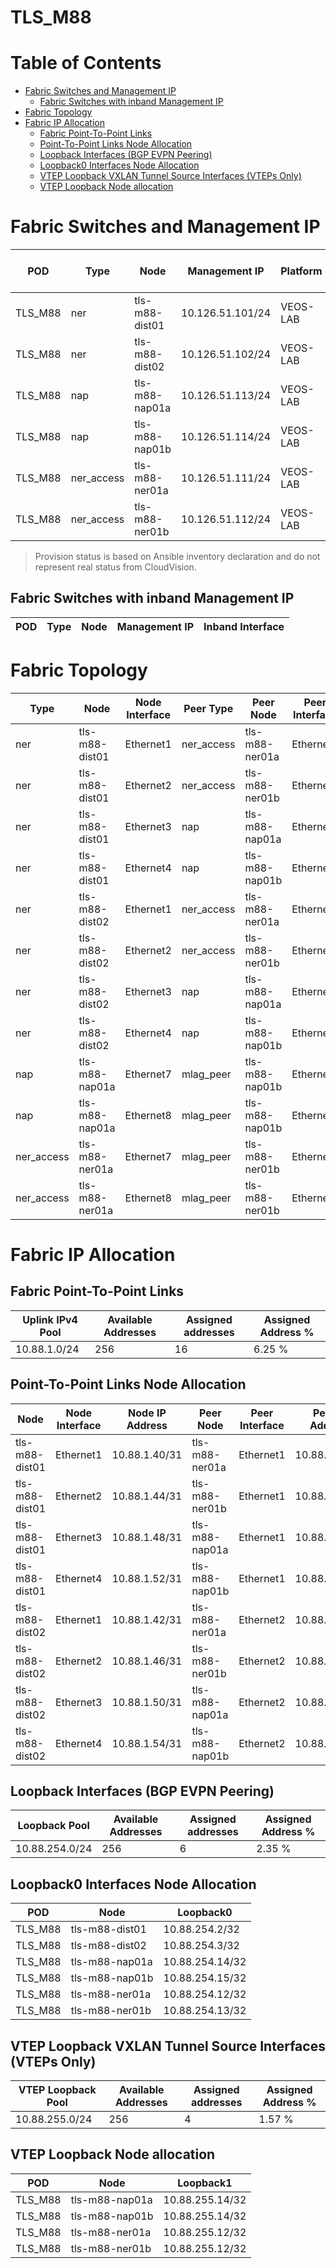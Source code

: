 # TLS_M88

# Table of Contents
<!-- toc -->

- [Fabric Switches and Management IP](#fabric-switches-and-management-ip)
  - [Fabric Switches with inband Management IP](#fabric-switches-with-inband-management-ip)
- [Fabric Topology](#fabric-topology)
- [Fabric IP Allocation](#fabric-ip-allocation)
  - [Fabric Point-To-Point Links](#fabric-point-to-point-links)
  - [Point-To-Point Links Node Allocation](#point-to-point-links-node-allocation)
  - [Loopback Interfaces (BGP EVPN Peering)](#loopback-interfaces-bgp-evpn-peering)
  - [Loopback0 Interfaces Node Allocation](#loopback0-interfaces-node-allocation)
  - [VTEP Loopback VXLAN Tunnel Source Interfaces (VTEPs Only)](#vtep-loopback-vxlan-tunnel-source-interfaces-vteps-only)
  - [VTEP Loopback Node allocation](#vtep-loopback-node-allocation)

<!-- toc -->
# Fabric Switches and Management IP

| POD | Type | Node | Management IP | Platform | Provisioned in CloudVision |
| --- | ---- | ---- | ------------- | -------- | -------------------------- |
| TLS_M88 | ner | tls-m88-dist01 | 10.126.51.101/24 | VEOS-LAB | Provisioned |
| TLS_M88 | ner | tls-m88-dist02 | 10.126.51.102/24 | VEOS-LAB | Provisioned |
| TLS_M88 | nap | tls-m88-nap01a | 10.126.51.113/24 | VEOS-LAB | Provisioned |
| TLS_M88 | nap | tls-m88-nap01b | 10.126.51.114/24 | VEOS-LAB | Provisioned |
| TLS_M88 | ner_access | tls-m88-ner01a | 10.126.51.111/24 | VEOS-LAB | Provisioned |
| TLS_M88 | ner_access | tls-m88-ner01b | 10.126.51.112/24 | VEOS-LAB | Provisioned |

> Provision status is based on Ansible inventory declaration and do not represent real status from CloudVision.

## Fabric Switches with inband Management IP
| POD | Type | Node | Management IP | Inband Interface |
| --- | ---- | ---- | ------------- | ---------------- |

# Fabric Topology

| Type | Node | Node Interface | Peer Type | Peer Node | Peer Interface |
| ---- | ---- | -------------- | --------- | ----------| -------------- |
| ner | tls-m88-dist01 | Ethernet1 | ner_access | tls-m88-ner01a | Ethernet1 |
| ner | tls-m88-dist01 | Ethernet2 | ner_access | tls-m88-ner01b | Ethernet1 |
| ner | tls-m88-dist01 | Ethernet3 | nap | tls-m88-nap01a | Ethernet1 |
| ner | tls-m88-dist01 | Ethernet4 | nap | tls-m88-nap01b | Ethernet1 |
| ner | tls-m88-dist02 | Ethernet1 | ner_access | tls-m88-ner01a | Ethernet2 |
| ner | tls-m88-dist02 | Ethernet2 | ner_access | tls-m88-ner01b | Ethernet2 |
| ner | tls-m88-dist02 | Ethernet3 | nap | tls-m88-nap01a | Ethernet2 |
| ner | tls-m88-dist02 | Ethernet4 | nap | tls-m88-nap01b | Ethernet2 |
| nap | tls-m88-nap01a | Ethernet7 | mlag_peer | tls-m88-nap01b | Ethernet7 |
| nap | tls-m88-nap01a | Ethernet8 | mlag_peer | tls-m88-nap01b | Ethernet8 |
| ner_access | tls-m88-ner01a | Ethernet7 | mlag_peer | tls-m88-ner01b | Ethernet7 |
| ner_access | tls-m88-ner01a | Ethernet8 | mlag_peer | tls-m88-ner01b | Ethernet8 |

# Fabric IP Allocation

## Fabric Point-To-Point Links

| Uplink IPv4 Pool | Available Addresses | Assigned addresses | Assigned Address % |
| ---------------- | ------------------- | ------------------ | ------------------ |
| 10.88.1.0/24 | 256 | 16 | 6.25 % |

## Point-To-Point Links Node Allocation

| Node | Node Interface | Node IP Address | Peer Node | Peer Interface | Peer IP Address |
| ---- | -------------- | --------------- | --------- | -------------- | --------------- |
| tls-m88-dist01 | Ethernet1 | 10.88.1.40/31 | tls-m88-ner01a | Ethernet1 | 10.88.1.41/31 |
| tls-m88-dist01 | Ethernet2 | 10.88.1.44/31 | tls-m88-ner01b | Ethernet1 | 10.88.1.45/31 |
| tls-m88-dist01 | Ethernet3 | 10.88.1.48/31 | tls-m88-nap01a | Ethernet1 | 10.88.1.49/31 |
| tls-m88-dist01 | Ethernet4 | 10.88.1.52/31 | tls-m88-nap01b | Ethernet1 | 10.88.1.53/31 |
| tls-m88-dist02 | Ethernet1 | 10.88.1.42/31 | tls-m88-ner01a | Ethernet2 | 10.88.1.43/31 |
| tls-m88-dist02 | Ethernet2 | 10.88.1.46/31 | tls-m88-ner01b | Ethernet2 | 10.88.1.47/31 |
| tls-m88-dist02 | Ethernet3 | 10.88.1.50/31 | tls-m88-nap01a | Ethernet2 | 10.88.1.51/31 |
| tls-m88-dist02 | Ethernet4 | 10.88.1.54/31 | tls-m88-nap01b | Ethernet2 | 10.88.1.55/31 |

## Loopback Interfaces (BGP EVPN Peering)

| Loopback Pool | Available Addresses | Assigned addresses | Assigned Address % |
| ------------- | ------------------- | ------------------ | ------------------ |
| 10.88.254.0/24 | 256 | 6 | 2.35 % |

## Loopback0 Interfaces Node Allocation

| POD | Node | Loopback0 |
| --- | ---- | --------- |
| TLS_M88 | tls-m88-dist01 | 10.88.254.2/32 |
| TLS_M88 | tls-m88-dist02 | 10.88.254.3/32 |
| TLS_M88 | tls-m88-nap01a | 10.88.254.14/32 |
| TLS_M88 | tls-m88-nap01b | 10.88.254.15/32 |
| TLS_M88 | tls-m88-ner01a | 10.88.254.12/32 |
| TLS_M88 | tls-m88-ner01b | 10.88.254.13/32 |

## VTEP Loopback VXLAN Tunnel Source Interfaces (VTEPs Only)

| VTEP Loopback Pool | Available Addresses | Assigned addresses | Assigned Address % |
| --------------------- | ------------------- | ------------------ | ------------------ |
| 10.88.255.0/24 | 256 | 4 | 1.57 % |

## VTEP Loopback Node allocation

| POD | Node | Loopback1 |
| --- | ---- | --------- |
| TLS_M88 | tls-m88-nap01a | 10.88.255.14/32 |
| TLS_M88 | tls-m88-nap01b | 10.88.255.14/32 |
| TLS_M88 | tls-m88-ner01a | 10.88.255.12/32 |
| TLS_M88 | tls-m88-ner01b | 10.88.255.12/32 |
